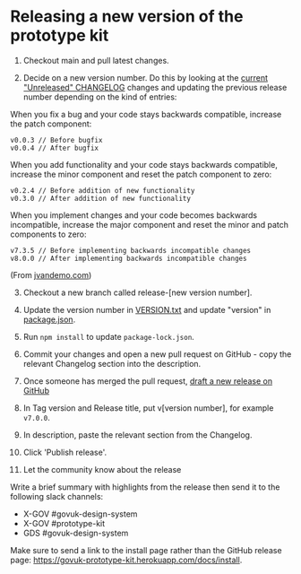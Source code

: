 # Releasing a new version of the prototype kit

1. Checkout main and pull latest changes.

2. Decide on a new version number. Do this by looking at the [current "Unreleased" CHANGELOG](../CHANGELOG.md) changes and updating the previous release number depending on the kind of entries:

When you fix a bug and your code stays backwards compatible, increase the patch component:

```
v0.0.3 // Before bugfix
v0.0.4 // After bugfix
```

When you add functionality and your code stays backwards compatible, increase the minor component and reset the patch component to zero:

```
v0.2.4 // Before addition of new functionality
v0.3.0 // After addition of new functionality
```

When you implement changes and your code becomes backwards incompatible, increase the major component and reset the minor and patch components to zero:

```
v7.3.5 // Before implementing backwards incompatible changes
v8.0.0 // After implementing backwards incompatible changes
```

(From [jvandemo.com](https://www.jvandemo.com/a-simple-guide-to-semantic-versioning/))

3. Checkout a new branch called release-[new version number].

4. Update the version number in [VERSION.txt](/govuk-prototype-kit/VERSION.txttype-kit/VERSION.txt) and update "version" in [package.json](/govuk-prototype-kit/package.jsonype-kit/package.json#L4).

5. Run `npm install` to update `package-lock.json`.

6. Commit your changes and open a new pull request on GitHub - copy the relevant Changelog section into the description.

7. Once someone has merged the pull request, [draft a new release on GitHub](https://github.com/alphagov/govuk-prototype-kit/releases)

8. In Tag version and Release title, put v[version number], for example `v7.0.0`.

9. In description, paste the relevant section from the Changelog.

10. Click 'Publish release'.

11. Let the community know about the release

Write a brief summary with highlights from the release then send it to the following slack channels:

- X-GOV #govuk-design-system
- X-GOV #prototype-kit
- GDS #govuk-design-system

Make sure to send a link to the install page rather than the GitHub release page: https://govuk-prototype-kit.herokuapp.com/docs/install.
